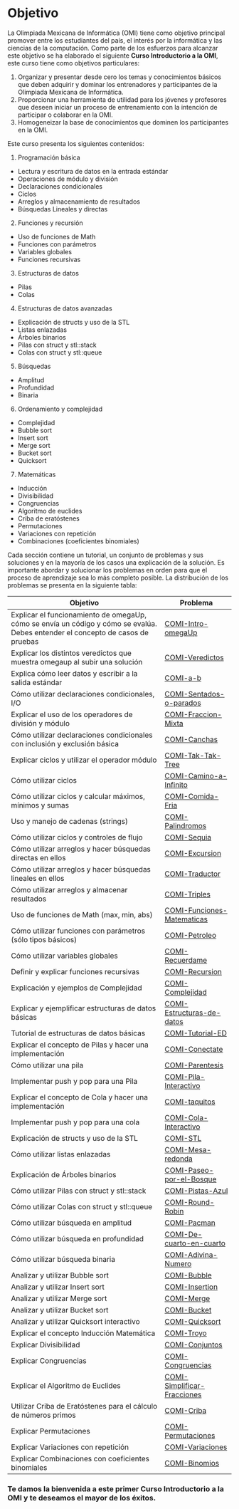 # Objetivo

La Olimpiada Mexicana de Informática (OMI) tiene como objetivo principal promover entre los estudiantes
del país, el interés por la informática y las ciencias de la computación. Como parte de los
esfuerzos para alcanzar este objetivo se ha elaborado el siguiente **Curso Introductorio a la OMI**,
este curso tiene como objetivos particulares:

1. Organizar y presentar desde cero los temas y conocimientos básicos que deben adquirir y dominar los entrenadores
   y participantes de la Olimpiada Mexicana de Informática.
2. Proporcionar una herramienta de utilidad para los jóvenes y profesores que deseen iniciar un proceso de entrenamiento
   con la intención de participar o colaborar en la OMI.
3. Homogeneizar la base de conocimientos que dominen los participantes en la OMI.

Este curso presenta los siguientes contenidos:

1. Programación básica

- Lectura y escritura de datos en la entrada estándar
- Operaciones de módulo y división
- Declaraciones condicionales
- Ciclos
- Arreglos y almacenamiento de resultados
- Búsquedas Lineales y directas

2. Funciones y recursión

- Uso de funciones de Math
- Funciones con parámetros
- Variables globales
- Funciones recursivas

3. Estructuras de datos

- Pilas
- Colas

4. Estructuras de datos avanzadas

- Explicación de structs y uso de la STL
- Listas enlazadas
- Árboles binarios
- Pilas con struct y stl::stack
- Colas con struct y stl::queue

5. Búsquedas

- Amplitud
- Profundidad
- Binaria

6. Ordenamiento y complejidad

- Complejidad
- Bubble sort
- Insert sort
- Merge sort
- Bucket sort
- Quicksort

7. Matemáticas

- Inducción
- Divisibilidad
- Congruencias
- Algoritmo de euclides
- Criba de eratóstenes
- Permutaciones
- Variaciones con repetición
- Combinaciones (coeficientes binomiales)

Cada sección contiene un tutorial, un conjunto de problemas y sus soluciones y en la mayoría de los casos una explicación de la solución. Es importante abordar y solucionar los problemas en orden para que el proceso de aprendizaje sea lo más completo posible.
La distribución de los problemas se presenta en la siguiente tabla:

| Objetivo                                                                                                                        | Problema                                                                                       |
| ------------------------------------------------------------------------------------------------------------------------------- | ---------------------------------------------------------------------------------------------- |
| Explicar el funcionamiento de omegaUp, cómo se envía un código y cómo se evalúa. Debes entender el concepto de casos de pruebas | [ COMI-Intro-omegaUp ](https://omegaup.com/arena/problem/COMI-Intro-omegaUp)                   |
| Explicar los distintos veredictos que muestra omegaup al subir una solución                                                     | [ COMI-Veredictos ](https://omegaup.com/arena/problem/COMI-Veredictos)                         |
| Explica cómo leer datos y escribir a la salida estándar                                                                         | [ COMI-a-b ](https://omegaup.com/arena/problem/COMI-a-b)                                       |
| Cómo utilizar declaraciones condicionales, I/O                                                                                  | [ COMI-Sentados-o-parados ](https://omegaup.com/arena/problem/COMI-Sentados-o-parados)         |
| Explicar el uso de los operadores de división y módulo                                                                          | [ COMI-Fraccion-Mixta ](https://omegaup.com/arena/problem/COMI-Fraccion-Mixta)                 |
| Cómo utilizar declaraciones condicionales con inclusión y exclusión básica                                                      | [ COMI-Canchas ](https://omegaup.com/arena/problem/COMI-Canchas)                               |
| Explicar ciclos y utilizar el operador módulo                                                                                   | [ COMI-Tak-Tak-Tree ](https://omegaup.com/arena/problem/COMI-Tak-Tak-Tree)                     |
| Cómo utilizar ciclos                                                                                                            | [ COMI-Camino-a-Infinito ](https://omegaup.com/arena/problem/COMI-Camino-a-Infinito)           |
| Cómo utilizar ciclos y calcular máximos, mínimos y sumas                                                                        | [ COMI-Comida-Fria ](https://omegaup.com/arena/problem/COMI-Comida-Fria)                       |
| Uso y manejo de cadenas (strings)                                                                                               | [ COMI-Palindromos ](https://omegaup.com/arena/problem/COMI-Palindromos)                       |
| Cómo utilizar ciclos y controles de flujo                                                                                       | [ COMI-Sequia ](https://omegaup.com/arena/problem/COMI-Sequia)                                 |
| Cómo utilizar arreglos y hacer búsquedas directas en ellos                                                                      | [ COMI-Excursion ](https://omegaup.com/arena/problem/COMI-Excursion)                           |
| Cómo utilizar arreglos y hacer búsquedas lineales en ellos                                                                      | [ COMI-Traductor ](https://omegaup.com/arena/problem/COMI-Traductor)                           |
| Cómo utilizar arreglos y almacenar resultados                                                                                   | [ COMI-Triples ](https://omegaup.com/arena/problem/COMI-Triples)                               |
| Uso de funciones de Math (max, min, abs)                                                                                        | [ COMI-Funciones-Matematicas ](https://omegaup.com/arena/problem/COMI-Funciones-Matematicas)   |
| Cómo utilizar funciones con parámetros (sólo tipos básicos)                                                                     | [ COMI-Petroleo ](https://omegaup.com/arena/problem/COMI-Petroleo)                             |
| Cómo utilizar variables globales                                                                                                | [ COMI-Recuerdame ](https://omegaup.com/arena/problem/COMI-Recuerdame)                         |
| Definir y explicar funciones recursivas                                                                                         | [ COMI-Recursion ](https://omegaup.com/arena/problem/COMI-Recursion)                           |
| Explicación y ejemplos de Complejidad                                                                                           | [ COMI-Complejidad ](https://omegaup.com/arena/problem/COMI-Complejidad)                       |
| Explicar y ejemplificar estructuras de datos básicas                                                                            | [ COMI-Estructuras-de-datos ](https://omegaup.com/arena/problem/COMI-Estructuras-de-datos)     |
| Tutorial de estructuras de datos básicas                                                                                        | [ COMI-Tutorial-ED ](https://omegaup.com/arena/problem/COMI-Tutorial-ED)                       |
| Explicar el concepto de Pilas y hacer una implementación                                                                        | [ COMI-Conectate ](https://omegaup.com/arena/problem/COMI-Conectate)                           |
| Cómo utilizar una pila                                                                                                          | [ COMI-Parentesis ](https://omegaup.com/arena/problem/COMI-Parentesis)                         |
| Implementar push y pop para una Pila                                                                                            | [ COMI-Pila-Interactivo ](https://omegaup.com/arena/problem/COMI-Pila-Interactivo)             |
| Explicar el concepto de Cola y hacer una implementación                                                                         | [ COMI-taquitos ](https://omegaup.com/arena/problem/COMI-taquitos)                             |
| Implementar push y pop para una cola                                                                                            | [ COMI-Cola-Interactivo ](https://omegaup.com/arena/problem/COMI-Cola-Interactivo)             |
| Explicación de structs y uso de la STL                                                                                          | [ COMI-STL ](https://omegaup.com/arena/problem/COMI-STL)                                       |
| Cómo utilizar listas enlazadas                                                                                                  | [ COMI-Mesa-redonda ](https://omegaup.com/arena/problem/COMI-Mesa-redonda)                     |
| Explicación de Árboles binarios                                                                                                 | [ COMI-Paseo-por-el-Bosque ](https://omegaup.com/arena/problem/COMI-Paseo-por-el-Bosque)       |
| Cómo utilizar Pilas con struct y stl::stack                                                                                     | [ COMI-Pistas-Azul ](https://omegaup.com/arena/problem/COMI-Pistas-Azul)                       |
| Cómo utilizar Colas con struct y stl::queue                                                                                     | [ COMI-Round-Robin ](https://omegaup.com/arena/problem/COMI-Round-Robin)                       |
| Cómo utilizar búsqueda en amplitud                                                                                              | [ COMI-Pacman ](https://omegaup.com/arena/problem/COMI-Pacman)                                 |
| Cómo utilizar búsqueda en profundidad                                                                                           | [ COMI-De-cuarto-en-cuarto ](https://omegaup.com/arena/problem/COMI-De-cuarto-en-cuarto)       |
| Cómo utilizar búsqueda binaria                                                                                                  | [ COMI-Adivina-Numero ](https://omegaup.com/arena/problem/COMI-Adivina-Numero)                 |
| Analizar y utilizar Bubble sort                                                                                                 | [ COMI-Bubble ](https://omegaup.com/arena/problem/COMI-Bubble)                                 |
| Analizar y utilizar Insert sort                                                                                                 | [ COMI-Insertion ](https://omegaup.com/arena/problem/COMI-Insertion)                           |
| Analizar y utilizar Merge sort                                                                                                  | [ COMI-Merge ](https://omegaup.com/arena/problem/COMI-Merge)                                   |
| Analizar y utilizar Bucket sort                                                                                                 | [ COMI-Bucket ](https://omegaup.com/arena/problem/COMI-Bucket)                                 |
| Analizar y utilizar Quicksort interactivo                                                                                       | [ COMI-Quicksort ](https://omegaup.com/arena/problem/COMI-Quicksort)                           |
| Explicar el concepto Inducción Matemática                                                                                       | [ COMI-Troyo ](https://omegaup.com/arena/problem/COMI-Troyo)                                   |
| Explicar Divisibilidad                                                                                                          | [ COMI-Conjuntos ](https://omegaup.com/arena/problem/COMI-Conjuntos)                           |
| Explicar Congruencias                                                                                                           | [ COMI-Congruencias ](https://omegaup.com/arena/problem/COMI-Congruencias)                     |
| Explicar el Algoritmo de Euclides                                                                                               | [ COMI-Simplificar-Fracciones ](https://omegaup.com/arena/problem/COMI-Simplificar-Fracciones) |
| Utilizar Criba de Eratóstenes para el cálculo de números primos                                                                 | [ COMI-Criba ](https://omegaup.com/arena/problem/COMI-Criba)                                   |
| Explicar Permutaciones                                                                                                          | [ COMI-Permutaciones ](https://omegaup.com/arena/problem/COMI-Permutaciones)                   |
| Explicar Variaciones con repetición                                                                                             | [ COMI-Variaciones ](https://omegaup.com/arena/problem/COMI-Variaciones)                       |
| Explicar Combinaciones con coeficientes binomiales                                                                              | [ COMI-Binomios ](https://omegaup.com/arena/problem/COMI-Binomios)                             |

### Te damos la bienvenida a este primer **Curso Introductorio a la OMI** y te deseamos el mayor de los éxitos.
